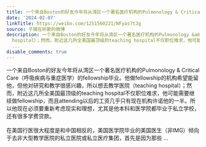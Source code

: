 ```yaml
---
title: 一个来自Boston的好友今年将从湾区一个著名医疗机构的Pulmonology & Critical Care（呼吸疾病与重症医学）的fellowship毕业。他做fellowship的机构希望能留他，...
date: '2024-02-07'
linkTitle: https://weibo.com/1251560221/NFyas7tJg
source: 子陵在听歌的微博
description: 一个来自Boston的好友今年将从湾区一个著名医疗机构的Pulmonology &amp; Critical Care（呼吸疾病与重症医学）的fellowship毕业。他做fellowship的机构希望能留他，但他对研究和教学很感兴趣，所以想去教学医院（teaching
  hospital）；然而，附近这几所全美国最顶级的teaching hospital不仅职位难求，他可能需要继续做fellowship，而且attending以后的工资几乎只有现在机构许诺他的一半。所以他现在必须要重新考虑现实和理想，尤其是他本科和医学院都毕业于私立学校，还有很多学费贷款。<br><br>在美国行医很大程度是和中国相反的，美国医学院毕业的美国医生（非IMG）倾向于去非大型教学医院的私立医院或私立医疗集团，首先是因为那些
  ...
disable_comments: true
---
```

一个来自Boston的好友今年将从湾区一个著名医疗机构的Pulmonology &amp; Critical Care（呼吸疾病与重症医学）的fellowship毕业。他做fellowship的机构希望能留他，但他对研究和教学很感兴趣，所以想去教学医院（teaching hospital）；然而，附近这几所全美国最顶级的teaching hospital不仅职位难求，他可能需要继续做fellowship，而且attending以后的工资几乎只有现在机构许诺他的一半。所以他现在必须要重新考虑现实和理想，尤其是他本科和医学院都毕业于私立学校，还有很多学费贷款。<br><br>在美国行医很大程度是和中国相反的，美国医学院毕业的美国医生（非IMG）倾向于去非大型教学医院的私立医院或私立医疗集团，首先是因为那些 ...
